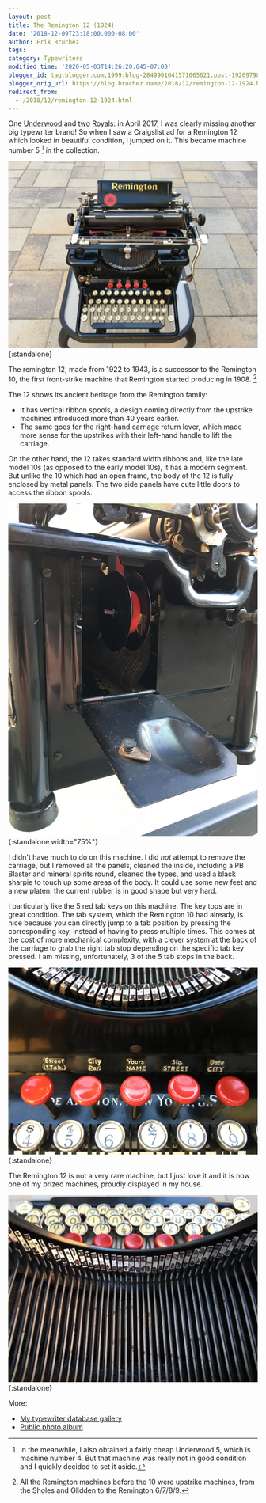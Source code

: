 ```yaml
---
layout: post
title: The Remington 12 (1924)
date: '2018-12-09T23:18:00.000-08:00'
author: Erik Bruchez
tags:
category: Typewriters
modified_time: '2020-05-03T14:26:20.645-07:00'
blogger_id: tag:blogger.com,1999:blog-2849901641571065621.post-1920979843270419168
blogger_orig_url: https://blog.bruchez.name/2018/12/remington-12-1924.html
redirect_from:
  - /2018/12/remington-12-1924.html
---
```


One [Underwood](2018-10-12-underwood-6-1936.md) and [two](2018-10-16-royal-khm-1938.md) [Royals](2018-11-13-royal-5-1913.md): in April 2017, I was clearly missing another big typewriter brand! So when I saw a Craigslist ad for a Remington 12 which looked in beautiful condition, I jumped on it. This became machine number 5 [^underwood5] in the collection.

![Remington 12 (1924)](/assets/posts/remington-12-1924/2x/remington12.jpg){:standalone}

The remington 12, made from 1922 to 1943, is a successor to the Remington 10, the first front-strike machine that Remington started producing in 1908. [^upstrikes]

The 12 shows its ancient heritage from the Remington family:

- It has vertical ribbon spools, a design coming directly from the upstrike machines introduced more than 40 years earlier.
- The same goes for the right-hand carriage return lever, which made more sense for the upstrikes with their left-hand handle to lift the carriage.

On the other hand, the 12 takes standard width ribbons and, like the late model 10s (as opposed to the early model 10s), it has a modern segment. But unlike the 10 which had an open frame, the body of the 12 is fully enclosed by metal panels. The two side panels have cute little doors to access the ribbon spools.

![The right-hand side door](/assets/posts/remington-12-1924/2x/remington12doors.jpg){:standalone width="75%"}

I didn't have much to do on this machine. I did *not* attempt to remove the carriage, but I removed all the panels, cleaned the inside, including a PB Blaster and mineral spirits round, cleaned the types, and used a black sharpie to touch up some areas of the body. It could use some new feet and a new platen: the current rubber is in good shape but very hard.

I particularly like the 5 red tab keys on this machine. The key tops are in great condition. The tab system, which the Remington 10 had already, is nice because you can directly jump to a tab position by pressing the corresponding key, instead of having to press multiple times. This comes at the cost of more mechanical complexity, with a clever system at the back of the carriage to grab the right tab stop depending on the specific tab key pressed. I am missing, unfortunately, 3 of the 5 tab stops in the back.

![The 5 red tab keys](/assets/posts/remington-12-1924/2x/remington12tabkeys.jpg){:standalone}

The Remington 12 is not a very rare machine, but I just love it and it is now one of my prized machines, proudly displayed in my house.

![Pretty view](/assets/posts/remington-12-1924/2x/remington12types.jpg){:standalone}

More:

- [My typewriter database gallery](http://typewriterdatabase.com/1924-remington-12.10908.typewriter)
- [Public photo album](https://photos.app.goo.gl/cAddEF25eBsuM2CUA)

[^underwood5]: In the meanwhile, I also obtained a fairly cheap Underwood 5, which is machine number 4. But that machine was really not in good condition and I quickly decided to set it aside.

[^upstrikes]: All the Remington machines before the 10 were upstrike machines, from the Sholes and Glidden to the Remington 6/7/8/9.
